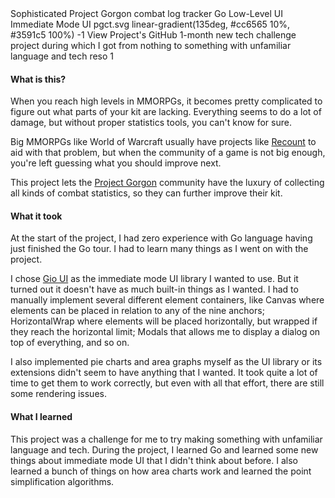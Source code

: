 <title>PG Combat Tracker</title>
<desc>Sophisticated Project Gorgon combat log tracker</desc>
<skill>Go</skill>
<skill>Low-Level UI</skill>
<skill>Immediate Mode UI</skill>
<icon>pgct.svg</icon>
<background>linear-gradient(135deg, #cc6565 10%, #3591c5 100%)</background>
<order>-1</order>
<side href="https://github.com/TheJebForge/PGCombatTracker">View Project's GitHub</side>
<slide src="/images/pgct.png" alt="File Selection Screen" show-title/>
<slide src="/images/pgct1.png" alt="Marker Selection Screen" show-title/>
<slide src="/images/pgct2.png" alt="Statistics Screen" show-title/>
<slide src="/images/pgct3.png" alt="Pie charts!" show-title/>
<slide src="/images/pgct4.png" alt="Stacked and not stacked graphs!" show-title/>
<slide src="/images/pgct5.png" alt="Settings Screen" show-title/>
<about>
1-month new tech challenge project during which I got from nothing to something with unfamiliar language and tech
</about>
<noabout>reso</noabout>
<order index="reso">1</order>

#### What is this?

When you reach high levels in <Tooltip link="https://en.wikipedia.org/wiki/Massively_multiplayer_online_role-playing_game" value="Massively multiplayer online role-playing game">MMORPGs</Tooltip>, 
it becomes pretty complicated to figure out what parts of your kit are lacking. 
Everything seems to do a lot of damage, but without proper statistics tools, you can't know for sure.

Big MMORPGs like World of Warcraft usually have projects like [Recount](https://www.curseforge.com/wow/addons/recount) to aid with that problem,
but when the community of a game is not big enough, you're left guessing what you should improve next.

This project lets the [Project Gorgon](https://store.steampowered.com/app/342940/Project_Gorgon/) community have the luxury of collecting all kinds of combat statistics,
so they can further improve their kit.

#### What it took

At the start of the project, I had zero experience with Go language having just finished the Go tour. I had to learn many
things as I went on with the project.

I chose [Gio UI](https://gioui.org/) as the immediate mode UI library I wanted to use. But it turned out it doesn't have
as much built-in things as I wanted. I had to manually implement several different element containers, like Canvas where
elements can be placed in relation to any of the nine anchors; HorizontalWrap where elements will be placed horizontally,
but wrapped if they reach the horizontal limit; Modals that allows me to display a dialog on top of everything, and so on.

I also implemented pie charts and area graphs myself as the UI library or its extensions didn't seem to have anything
that I wanted. It took quite a lot of time to get them to work correctly, but even with all that effort, there are still
some rendering issues.

#### What I learned

This project was a challenge for me to try making something with unfamiliar language and tech. During the project, 
I learned Go and learned some new things about immediate mode UI that I didn't think about before. I also learned a bunch
of things on how area charts work and learned the point simplification algorithms.
